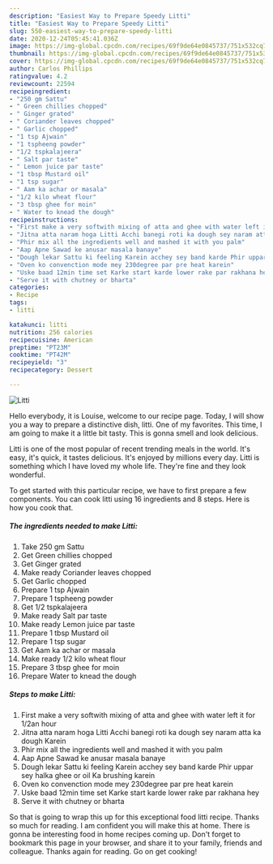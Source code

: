 ```yaml
---
description: "Easiest Way to Prepare Speedy Litti"
title: "Easiest Way to Prepare Speedy Litti"
slug: 550-easiest-way-to-prepare-speedy-litti
date: 2020-12-24T05:45:41.036Z
image: https://img-global.cpcdn.com/recipes/69f9de64e0845737/751x532cq70/litti-recipe-main-photo.jpg
thumbnail: https://img-global.cpcdn.com/recipes/69f9de64e0845737/751x532cq70/litti-recipe-main-photo.jpg
cover: https://img-global.cpcdn.com/recipes/69f9de64e0845737/751x532cq70/litti-recipe-main-photo.jpg
author: Carlos Phillips
ratingvalue: 4.2
reviewcount: 22594
recipeingredient:
- "250 gm Sattu"
- " Green chillies chopped"
- " Ginger grated"
- " Coriander leaves chopped"
- " Garlic chopped"
- "1 tsp Ajwain"
- "1 tspheeng powder"
- "1/2 tspkalajeera"
- " Salt par taste"
- " Lemon juice par taste"
- "1 tbsp Mustard oil"
- "1 tsp sugar"
- " Aam ka achar or masala"
- "1/2 kilo wheat flour"
- "3 tbsp ghee for moin"
- " Water to knead the dough"
recipeinstructions:
- "First make a very softwith mixing of atta and ghee with water left it for 1/2an hour"
- "Jitna atta naram hoga Litti Acchi banegi roti ka dough sey naram atta ka dough Karein"
- "Phir mix all the ingredients well and mashed it with you palm"
- "Aap Apne Sawad ke anusar masala banaye"
- "Dough lekar Sattu ki feeling Karein acchey sey band karde Phir uppar sey halka ghee or oil Ka brushing karein"
- "Oven ko convenction mode mey 230degree par pre heat karein"
- "Uske baad 12min time set Karke start karde lower rake par rakhana hey"
- "Serve it with chutney or bharta"
categories:
- Recipe
tags:
- litti

katakunci: litti 
nutrition: 256 calories
recipecuisine: American
preptime: "PT23M"
cooktime: "PT42M"
recipeyield: "3"
recipecategory: Dessert

---
```



![Litti](https://img-global.cpcdn.com/recipes/69f9de64e0845737/751x532cq70/litti-recipe-main-photo.jpg)

Hello everybody, it is Louise, welcome to our recipe page. Today, I will show you a way to prepare a distinctive dish, litti. One of my favorites. This time, I am going to make it a little bit tasty. This is gonna smell and look delicious.



Litti is one of the most popular of recent trending meals in the world. It's easy, it's quick, it tastes delicious. It's enjoyed by millions every day. Litti is something which I have loved my whole life. They're fine and they look wonderful.


To get started with this particular recipe, we have to first prepare a few components. You can cook litti using 16 ingredients and 8 steps. Here is how you cook that.

<!--inarticleads1-->

##### The ingredients needed to make Litti:

1. Take 250 gm Sattu
1. Get  Green chillies chopped
1. Get  Ginger grated
1. Make ready  Coriander leaves chopped
1. Get  Garlic chopped
1. Prepare 1 tsp Ajwain
1. Prepare 1 tspheeng powder
1. Get 1/2 tspkalajeera
1. Make ready  Salt par taste
1. Make ready  Lemon juice par taste
1. Prepare 1 tbsp Mustard oil
1. Prepare 1 tsp sugar
1. Get  Aam ka achar or masala
1. Make ready 1/2 kilo wheat flour
1. Prepare 3 tbsp ghee for moin
1. Prepare  Water to knead the dough




<!--inarticleads2-->

##### Steps to make Litti:

1. First make a very softwith mixing of atta and ghee with water left it for 1/2an hour
1. Jitna atta naram hoga Litti Acchi banegi roti ka dough sey naram atta ka dough Karein
1. Phir mix all the ingredients well and mashed it with you palm
1. Aap Apne Sawad ke anusar masala banaye
1. Dough lekar Sattu ki feeling Karein acchey sey band karde Phir uppar sey halka ghee or oil Ka brushing karein
1. Oven ko convenction mode mey 230degree par pre heat karein
1. Uske baad 12min time set Karke start karde lower rake par rakhana hey
1. Serve it with chutney or bharta




So that is going to wrap this up for this exceptional food litti recipe. Thanks so much for reading. I am confident you will make this at home. There is gonna be interesting food in home recipes coming up. Don't forget to bookmark this page in your browser, and share it to your family, friends and colleague. Thanks again for reading. Go on get cooking!
